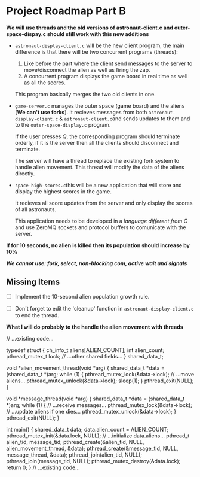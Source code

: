 # Project Roadmap Part B

**We will use threads and the old versions of astronaut-client.c and outer-space-dispay.c should still work with this new additions**

- `astronaut-display-client.c` will be the new client program, the main difference is that there will be two concurrent programs (threads):
    1. Like before the part where the client send messages to the server to move/disconnect the alien as well as firing the zap.
    2. A concurrent program displays the game board in real time as well as all the scores.

    This program basically merges the two old clients in one.

- `game-server.c` manages the outer space (game board) and the aliens (**We can't use forks**). It recieves messages from both `astronaut-display-client.c` & `astronaut-client.c`and sends updates to them and to the `outer-space-display.c` program.

    If the user presses *Q*, the corresponding program should terminate orderly, if it is the server then all the clients should disconnect and terminate.

    The server will have a thread to replace the existing fork system to handle alien movement. This thread will modify the data of the aliens directly. 

- `space-high-scores.c`this will be a new application that will store and display the highest scores in the game.

    It recieves all score updates from the server and only display the scores of all astronauts.

    This application needs to be developed in a *language different from C* and use ZeroMQ sockets and protocol buffers to comunicate with the server.

**If for 10 seconds, no alien is killed then its population should increase by 10%**


***We cannot use: fork, select, non-blocking com, active wait and signals***


## Missing Items

  
- [ ] Implement the 10-second alien population growth rule.  
 
- [ ] Don´t forget to edit the 'cleanup' function in `astronaut-display-client.c` to end the thread.

 



**What I will do probably to the handle the alien movement with threads**

// ...existing code...

typedef struct {
    ch_info_t aliens[ALIEN_COUNT];
    int alien_count;
    pthread_mutex_t lock;
    // ...other shared fields...
} shared_data_t;

void *alien_movement_thread(void *arg) {
    shared_data_t *data = (shared_data_t *)arg;
    while (1) {
        pthread_mutex_lock(&data->lock);
        // ...move aliens...
        pthread_mutex_unlock(&data->lock);
        sleep(1);
    }
    pthread_exit(NULL);
}

void *message_thread(void *arg) {
    shared_data_t *data = (shared_data_t *)arg;
    while (1) {
        // ...receive messages...
        pthread_mutex_lock(&data->lock);
        // ...update aliens if one dies...
        pthread_mutex_unlock(&data->lock);
    }
    pthread_exit(NULL);
}

int main() {
    shared_data_t data;
    data.alien_count = ALIEN_COUNT;
    pthread_mutex_init(&data.lock, NULL);
    // ...initialize data.aliens...
    pthread_t alien_tid, message_tid;
    pthread_create(&alien_tid, NULL, alien_movement_thread, &data);
    pthread_create(&message_tid, NULL, message_thread, &data);
    pthread_join(alien_tid, NULL);
    pthread_join(message_tid, NULL);
    pthread_mutex_destroy(&data.lock);
    return 0;
}
// ...existing code...



